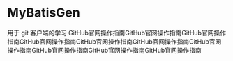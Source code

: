 # MyBatisGen
用于 git 客户端的学习
GitHub官网操作指南GitHub官网操作指南GitHub官网操作指南GitHub官网操作指南GitHub官网操作指南GitHub官网操作指南GitHub官网操作指南GitHub官网操作指南GitHub官网操作指南GitHub官网操作指南
